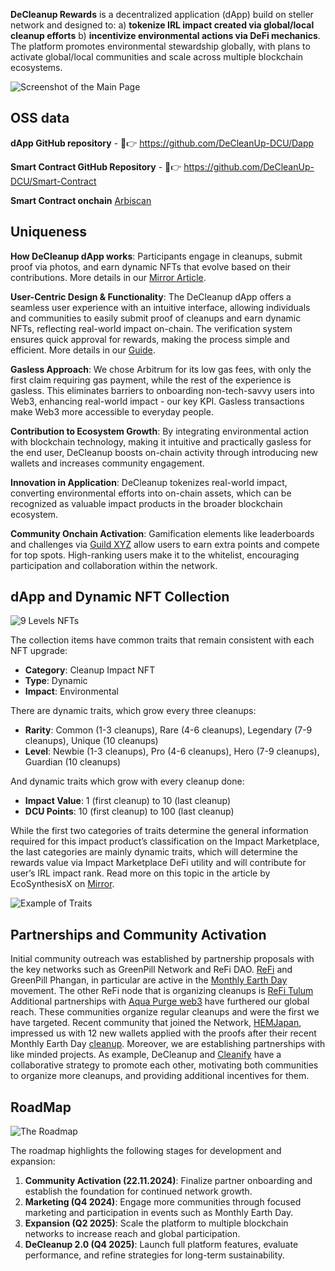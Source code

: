 **DeCleanup Rewards** is a decentralized application (dApp) build on steller network and designed to:
a) **tokenize IRL impact created via global/local cleanup efforts**
b) **incentivize environmental actions via DeFi mechanics**.
The platform promotes environmental stewardship globally, with plans to activate global/local communities and scale across multiple blockchain ecosystems.

![Screenshot of the Main Page](https://beige-defiant-spoonbill-537.mypinata.cloud/ipfs/QmWjckBnwWkidWtTQwR17TrQWoo9j3FX5LLwRg8s3n12cN)

## OSS data

**dApp GitHub repository** - 🔗👉 https://github.com/DeCleanUp-DCU/Dapp

**Smart Contract GitHub Repository** - 🔗👉 https://github.com/DeCleanUp-DCU/Smart-Contract

**Smart Contract onchain** [Arbiscan](https://arbiscan.io/address/0xf21389b64e0eb749fd150d0c44742692e19a69c8)

## Uniqueness

**How DeCleanup dApp works**: Participants engage in cleanups, submit proof via photos, and earn dynamic NFTs that evolve based on their contributions. More details in our [Mirror Article](https://mirror.xyz/decleanupnet.eth/ZzncKRu-Q-leEZkQ48Txm-NQRxG_hH3V3wyHaYUKfYI).

**User-Centric Design & Functionality**: The DeCleanup dApp offers a seamless user experience with an intuitive interface, allowing individuals and communities to easily submit proof of cleanups and earn dynamic NFTs, reflecting real-world impact on-chain. The verification system ensures quick approval for rewards, making the process simple and efficient.
More details in our [Guide](https://mirror.xyz/decleanupnet.eth/A5uzOpx9HUgXZEopCKUsbgffw9SajL4Q9eECgrguq-4).

**Gasless Approach**: We chose Arbitrum for its low gas fees, with only the first claim requiring gas payment, while the rest of the experience is gasless. This eliminates barriers to onboarding non-tech-savvy users into Web3, enhancing real-world impact - our key KPI. Gasless transactions make Web3 more accessible to everyday people.

**Contribution to Ecosystem Growth**: By integrating environmental action with blockchain technology, making it intuitive and practically gasless for the end user, DeCleanup boosts on-chain activity through introducing new wallets and increases community engagement.

**Innovation in Application**: DeCleanup tokenizes real-world impact, converting environmental efforts into on-chain assets, which can be recognized as valuable impact products in the broader blockchain ecosystem.

**Community Onchain Activation**: Gamification elements like leaderboards and challenges via [Guild XYZ](https://guild.xyz/decleanup-network) allow users to earn extra points and compete for top spots. High-ranking users make it to the whitelist, encouraging participation and collaboration within the network.

## dApp and Dynamic NFT Collection

![9 Levels NFTs](https://beige-defiant-spoonbill-537.mypinata.cloud/ipfs/QmZELVjF8H5VvG1BxhunXK4n6LuK17RBuis5yRepEqxARk)

The collection items have common traits that remain consistent with each NFT upgrade:

- **Category**: Cleanup Impact NFT
- **Type**: Dynamic
- **Impact**: Environmental

There are dynamic traits, which grow every three cleanups:

- **Rarity**: Common (1-3 cleanups), Rare (4-6 cleanups), Legendary (7-9 cleanups), Unique (10 cleanups)
- **Level**: Newbie (1-3 cleanups), Pro (4-6 cleanups), Hero (7-9 cleanups), Guardian (10 cleanups)

And dynamic traits which grow with every cleanup done:

- **Impact Value**: 1 (first cleanup) to 10 (last cleanup)
- **DCU Points**: 10 (first cleanup) to 100 (last cleanup)

While the first two categories of traits determine the general information required for this impact product’s classification on the Impact Marketplace, the last categories are mainly dynamic traits, which will determine the rewards value via Impact Marketplace DeFi utility and will contribute for user’s IRL impact rank.
Read more on this topic in the article by EcoSynthesisX on [Mirror](https://mirror.xyz/ecosynthesisx.eth/zOdeuaeFfJUFScZZKu1OGF7cWCiRgUHQSGE-14cf8fo).

![Example of Traits](https://beige-defiant-spoonbill-537.mypinata.cloud/ipfs/QmfUA1PomqfsXPZod2oo79nrMq17xT1Rxo8EdWxwFFVHxM)

## Partnerships and Community Activation

Initial community outreach was established by partnership proposals with the key networks such as GreenPill Network and ReFi DAO. [ReFi](https://x.com/refiphangan/status/1837797388368728419?s=61)
and GreenPill Phangan, in particular are active in the [Monthly Earth Day](https://x.com/highlyartistic/status/1837668300425429023?s=61) movement. The other ReFi node that is organizing cleanups is [ReFi Tulum](https://x.com/refitulum/status/1838290711961112606?s=61)
Additional partnerships with [Aqua Purge web3](https://x.com/aquapurgeweb3/status/1822565379593449715?s=61) have furthered our global reach. These communities organize regular cleanups and were the first we have targeted.
Recent community that joined the Network, [HEMJapan](https://x.com/hemjapan?s=21), impressed us with 12 new wallets applied with the proofs after their recent Monthly Earth Day [cleanup](https://x.com/hemjapan/status/1838096871035928649?s=61).
Moreover, we are establishing partnerships with like minded projects. As example, DeCleanup and [Cleanify](https://x.com/cleanify_vet?s=21) have a collaborative strategy to promote each other, motivating both communities to organize more cleanups, and providing additional incentives for them.

## RoadMap

![The Roadmap](https://beige-defiant-spoonbill-537.mypinata.cloud/ipfs/QmcAgDypdKSRtUkoaBGp3puYRWEuyEjT5BauuVmXDYz7y1)

The roadmap highlights the following stages for development and expansion:

1. **Community Activation (22.11.2024)**: Finalize partner onboarding and establish the foundation for continued network growth.
2. **Marketing (Q4 2024)**: Engage more communities through focused marketing and participation in events such as Monthly Earth Day.
3. **Expansion (Q2 2025)**: Scale the platform to multiple blockchain networks to increase reach and global participation.
4. **DeCleanup 2.0 (Q4 2025)**: Launch full platform features, evaluate performance, and refine strategies for long-term sustainability.
